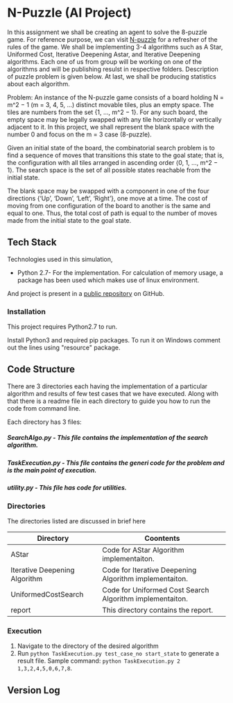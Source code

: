 # N-Puzzle (AI Project)

In this assignment we shall be creating an agent to solve the 8-puzzle game. For reference purpose, we can visit [N-puzzle] for a refresher of the rules of the game. We shall be implementing 3-4 algorithms such as A Star, Uniformed Cost, Iterative Deepening Astar, and Iterative Deepening algorithms. Each one of us from group will be working on one of the algorithms and will be publishing resulst in respective folders. Description of puzzle problem is given below. At last, we shall be producing statistics about each algorithm.

Problem: An instance of the N-puzzle game consists of a board holding N = m^2 − 1 (m = 3, 4, 5, ...) distinct movable tiles, plus an empty space. The tiles are numbers from the set {1, …, m^2 − 1}. For any such board, the empty space may be legally swapped with any tile horizontally or vertically adjacent to it. In this project, we shall represent the blank space with the number 0 and focus on the m = 3 case (8-puzzle).

Given an initial state of the board, the combinatorial search problem is to find a sequence of moves that transitions this state to the goal state; that is, the configuration with all tiles arranged in ascending order ⟨0, 1, …, m^2 − 1⟩. The search space is the set of all possible states reachable from the initial state.

The blank space may be swapped with a component in one of the four directions {‘Up’, ‘Down’, ‘Left’, ‘Right’}, one move at a time. The cost of moving from one configuration of the board to another is the same and equal to one. Thus, the total cost of path is equal to the number of moves made from the initial state to the goal state.


## Tech Stack
Technologies used in this simulation,

* Python 2.7- For the implementation. For calculation of memory usage, a package has been used which makes use of linux environment.

And project is present in a [public repository][repo] on GitHub.

### Installation

This project requires Python2.7 to run.

Install Python3 and required pip packages.
To run it on Windows comment out the lines using "resource" package.
## Code Structure
There are 3 directories each having the implementation of a particular algorithm and results of few test cases that we have executed. Along with that there is a readme file in each directory to guide you how to run the code from command line.

Each directory has 3 files:
##### SearchAlgo.py - This file contains the implementation of the search algorithm.
##### TaskExecution.py - This file contains the generi code for the problem and is the main point of execution.
##### utility.py - This file has code for utilities.

### Directories
The directories listed are discussed in brief here

| Directory | Coontents |
| ------ | ------ |
|  AStar  | Code for AStar Algorithm implementaiton.|
|  Iterative Deepening Algorithm  | Code for Iterative Deepening Algorithm implementaiton.|
|  UniformedCostSearch  | Code for Uniformed Cost Search Algorithm implementaiton.|
|  report  | This directory contains the report.|

### Execution
1. Navigate to the directory of the desired algorithm 
2. Run `python TaskExecution.py test_case_no start_state` to generate a result file.
    Sample command: `python TaskExecution.py 2 1,3,2,4,5,0,6,7,8`.

## Version Log




[//]: # (These are reference links used in the body of this note and get stripped out when the markdown processor does its job. There is no need to format nicely because it shouldn't be seen.)


   [repo]: <https://github.com/singh0021/AI_Project>
   [N-puzzle]: <http:mypuzzle.org/sliding>
   
